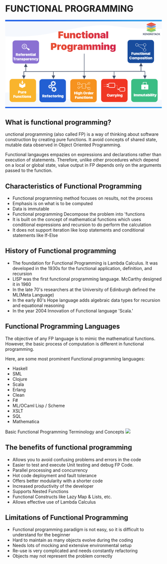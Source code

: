 # FUNCTIONAL PROGRAMMING
![](/img/xenonstack-functional-programming.webp)

## What is functional programming?

unctional programming (also called FP) is a way of thinking about software construction by creating pure functions. It avoid concepts of shared state, mutable data observed in Object Oriented Programming.

Functional langauges empazies on expressions and declarations rather than execution of statements. Therefore, unlike other procedures which depend on a local or global state, value output in FP depends only on the arguments passed to the function.

## Characteristics of Functional Programming
- Functional programming method focuses on results, not the process
- Emphasis is on what is to be computed
- Data is immutable
- Functional programming Decompose the problem into 'functions
- It is built on the concept of mathematical functions which uses conditional expressions and recursion to do perform the calculation
- It does not support iteration like loop statements and conditional statements like If-Else


## History of Functional programming
- The foundation for Functional Programming is Lambda Calculus. It was developed in the 1930s for the functional application, definition, and recursion
- LISP was the first functional programming language. McCarthy designed it in 1960
- In the late 70's researchers at the University of Edinburgh defined the ML(Meta Language)
- In the early 80's Hope language adds algebraic data types for recursion and equational reasoning
- In the year 2004 Innovation of Functional language 'Scala.'

## Functional Programming Languages
The objective of any FP language is to mimic the mathematical functions. However, the basic process of computation is different in functional programming.

Here, are some most prominent Functional programming languages:
- Haskell
- SML
- Clojure
- Scala
- Erlang
- Clean
- F#
- ML/OCaml Lisp / Scheme
- XSLT
- SQL
- Mathematica



Basic Functional Programming Terminology and Concepts
![](https://cdn.guru99.com/images/1/080118_0618_WhatisFunct1.png)


## The benefits of functional programming
- Allows you to avoid confusing problems and errors in the code
- Easier to test and execute Unit testing and debug FP Code.
- Parallel processing and concurrency
- Hot code deployment and fault tolerance
- Offers better modularity with a shorter code
- Increased productivity of the developer
- Supports Nested Functions
- Functional Constructs like Lazy Map & Lists, etc.
- Allows effective use of Lambda Calculus

## Limitations of Functional Programming
- Functional programming paradigm is not easy, so it is difficult to understand for the beginner
- Hard to maintain as many objects evolve during the coding
- Needs lots of mocking and extensive environmental setup
- Re-use is very complicated and needs constantly refactoring
- Objects may not represent the problem correctly
